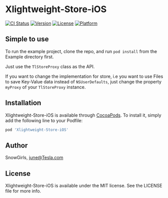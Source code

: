 # Xlightweight-Store-iOS

[![CI Status](https://img.shields.io/travis/SnowGirls/Xlightweight-Store-iOS.svg?style=flat)](https://travis-ci.org/SnowGirls/Xlightweight-Store-iOS)
[![Version](https://img.shields.io/cocoapods/v/Xlightweight-Store-iOS.svg?style=flat)](https://cocoapods.org/pods/Xlightweight-Store-iOS)
[![License](https://img.shields.io/cocoapods/l/Xlightweight-Store-iOS.svg?style=flat)](https://cocoapods.org/pods/Xlightweight-Store-iOS)
[![Platform](https://img.shields.io/cocoapods/p/Xlightweight-Store-iOS.svg?style=flat)](https://cocoapods.org/pods/Xlightweight-Store-iOS)

## Simple to use

To run the example project, clone the repo, and run `pod install` from the Example directory first.

Just use the `TlStoreProxy` class as the API.

If you want to change the implementation for store, i.e you want to use Files to save Key-Value data instead of `NSUserDefaults`, just change the property `myProxy` of your `TlStoreProxy` instance.

## Installation

Xlightweight-Store-iOS is available through [CocoaPods](https://cocoapods.org). To install
it, simply add the following line to your Podfile:

```ruby
pod 'Xlightweight-Store-iOS'
```

## Author

SnowGirls, june@Tesla.com

## License

Xlightweight-Store-iOS is available under the MIT license. See the LICENSE file for more info.
